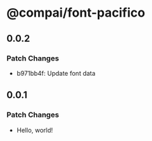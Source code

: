 # @compai/font-pacifico

## 0.0.2

### Patch Changes

- b971bb4f: Update font data

## 0.0.1

### Patch Changes

- Hello, world!
